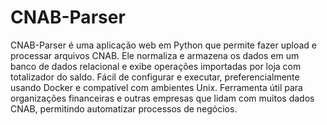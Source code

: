 # CNAB-Parser
CNAB-Parser é uma aplicação web em Python que permite fazer upload e processar arquivos CNAB. Ele normaliza e armazena os dados em um banco de dados relacional e exibe operações importadas por loja com totalizador do saldo. Fácil de configurar e executar, preferencialmente usando Docker e compatível com ambientes Unix. Ferramenta útil para organizações financeiras e outras empresas que lidam com muitos dados CNAB, permitindo automatizar processos de negócios.
